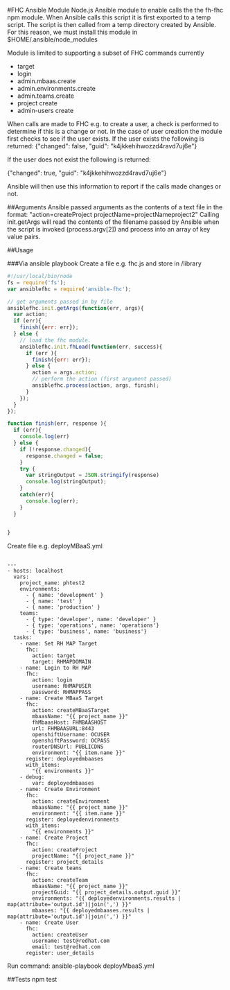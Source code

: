 #FHC Ansible Module
Node.js Ansible module to enable calls the the fh-fhc npm module.
When Ansible calls this script it is first exported to a temp script.  The script is then called from a temp directory created by Ansible.
For this reason, we must install this module in $HOME/.ansible/node_modules

Module is limited to supporting a subset of FHC commands currently
* target
* login
* admin.mbaas.create
* admin.environments.create
* admin.teams.create
* project create
* admin-users create

When calls are made to FHC e.g. to create a user, a check is performed to determine if this is a change or not.  In the case of user creation the module first checks to see if the user exists.  If the user exists the following is returned:
{"changed": false, "guid": "k4jkkehihwozzd4ravd7uj6e"}

If the user does not exist the following is returned:

{"changed": true, "guid": "k4jkkehihwozzd4ravd7uj6e"}

Ansible will then use this information to report if the calls made changes or not.

##Arguments
Ansible passed arguments as the contents of a text file in the format: "action=createProject projectName=projectNameproject2"
Calling init.getArgs will read the contents of the filename passed by Ansible when the script is invoked (process.argv[2]) and process into an array of key value pairs.

##Usage

###Via ansible playbook
Create a file e.g. fhc.js and store in /library

```js
#!/usr/local/bin/node
fs = require('fs');
var ansiblefhc = require('ansible-fhc');

// get arguments passed in by file
ansiblefhc.init.getArgs(function(err, args){
  var action;
  if (err){
    finish({err: err});
  } else {
    // load the fhc module.
    ansiblefhc.init.fhLoad(function(err, success){
      if (err ){
        finish({err: err});
      } else {
        action = args.action;
        // perform the action (first argument passed)
        ansiblefhc.process(action, args, finish);
      }
    });
  }
});

function finish(err, response ){
  if (err){
    console.log(err)
  } else {
    if (!response.changed){
      response.changed = false;
    }
    try {
      var stringOutput = JSON.stringify(response)
      console.log(stringOutput);
    }
    catch(err){
      console.log(err);
    }
  }

  
}

```

Create file e.g. deployMBaaS.yml

```

---
- hosts: localhost
  vars: 
    project_name: phtest2
    environments:
      - { name: 'development' }
      - { name: 'test' }
      - { name: 'production' }
    teams:
      - { type: 'developer', name: 'developer' }
      - { type: 'operations', name: 'operations'}
      - { type: 'business', name: 'business'}
  tasks:
    - name: Set RH MAP Target
      fhc:
        action: target
        target: RHMAPDOMAIN
    - name: Login to RH MAP
      fhc:
        action: login
        username: RHMAPUSER
        password: RHMAPPASS
    - name: Create MBaaS Target
      fhc:
        action: createMBaaSTarget
        mbaasName: "{{ project_name }}"
        fhMbaasHost: FHMBAASHOST
        url: FHMBAASURL:8443
        openshiftUsername: OCUSER
        openshiftPassword: OCPASS
        routerDNSUrl: PUBLICDNS
        environment: "{{ item.name }}"
      register: deployedmbaases
      with_items: 
        "{{ environments }}"
    - debug: 
        var: deployedmbaases
    - name: Create Environment
      fhc:
        action: createEnvironment
        mbaasName: "{{ project_name }}"
        environment: "{{ item.name }}"
      register: deployedenvironments
      with_items: 
        "{{ environments }}"
    - name: Create Project
      fhc:
        action: createProject
        projectName: "{{ project_name }}" 
      register: project_details
    - name: Create teams
      fhc:
        action: createTeam
        mbaasName: "{{ project_name }}"
        projectGuid: "{{ project_details.output.guid }}"
        environments: "{{ deployedenvironments.results | map(attribute='output.id')|join(',') }}"
        mbaases: "{{ deployedmbaases.results | map(attribute='output.id')|join(',') }}"
    - name: Create User
      fhc:
        action: createUser
        username: test@redhat.com
        email: test@redhat.com 
      register: user_details

```

Run command: ansible-playbook  deployMbaaS.yml

##Tests
npm test
